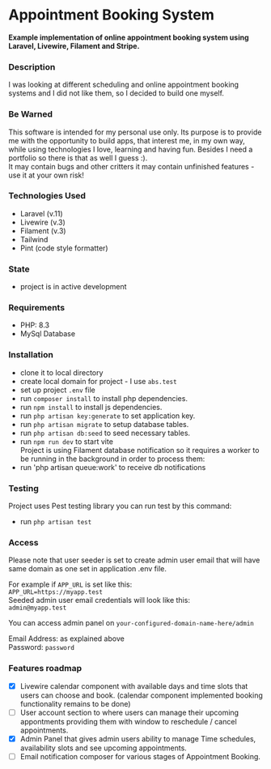 # Appointment Booking System

**Example implementation of online appointment booking system using Laravel, Livewire, Filament and Stripe.**

### Description

I was looking at different scheduling and online appointment booking systems and I did not like them, so I decided to build one myself.

### Be Warned

This software is intended for my personal use only. Its purpose is to provide me with the opportunity to build apps, that interest me, in my own way, while using technologies I love, learning and having fun. Besides I need a portfolio so there is that as well I guess :).<br> It may contain bugs and other critters it may contain unfinished features - use it at your own risk!

### Technologies Used

- Laravel (v.11)
- Livewire (v.3)
- Filament (v.3)
- Tailwind
- Pint (code style formatter)

### State

 - project is in active development

### Requirements

- PHP: 8.3
- MySql Database

### Installation

- clone it to local directory
- create local domain for project - I use `abs.test`
- set up project `.env` file 
- run `composer install` to install php dependencies.
- run `npm install` to install js dependencies.
- run `php artisan key:generate` to set application key.
- run `php artisan migrate` to setup database tables.
- run `php artisan db:seed` to seed necessary tables.
- run `npm run dev` to start vite<br>
Project is using Filament database notification so it requires a worker to be running in the background in order to process them:
- run 'php artisan queue:work' to receive db notifications

### Testing

Project uses Pest testing library you can run test by this command:<br>
- run `php artisan test`


### Access
Please note that user seeder is set to create admin user email that will have same domain as one set in application .env file.<br>

For example if `APP_URL` is set like this:<br>
`APP_URL=https://myapp.test`<br>
Seeded admin user email credentials will look like this:<br>
`admin@myapp.test`

You can access admin panel on `your-configured-domain-name-here/admin`<br>

Email Address: as explained above<br>
Password: `password`

### Features roadmap

- [X] Livewire calendar component with available days and time slots that users can choose and book.
(calendar component implemented booking functionality remains to be done)
- [ ] User account section to where users can manage their upcoming appontments providing them with window to reschedule / cancel appointments.
- [X] Admin Panel that gives admin users ability to manage Time schedules, availability slots and see upcoming appointments.
- [ ] Email notification composer for various stages of Appointment Booking.
